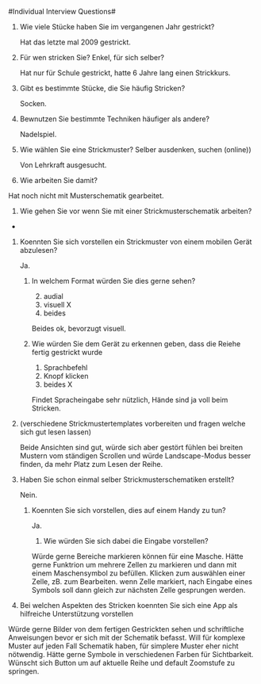 #Individual Interview Questions#

1. Wie viele Stücke haben Sie im vergangenen Jahr gestrickt?

    Hat das letzte mal 2009 gestrickt.

1. Für wen stricken Sie? Enkel, für sich selber?

    Hat nur für Schule gestrickt, hatte 6 Jahre lang einen Strickkurs.

1. Gibt es bestimmte Stücke, die Sie häufig Stricken?

    Socken.

1. Bewnutzen Sie bestimmte Techniken häufiger als andere?

    Nadelspiel.

1. Wie wählen Sie eine Strickmuster? Selber ausdenken, suchen (online))

    Von Lehrkraft ausgesucht.

1. Wie arbeiten Sie damit?

Hat noch nicht mit Musterschematik gearbeitet.

1. Wie gehen Sie vor wenn Sie mit einer Strickmusterschematik arbeiten?

-

1. Koennten Sie sich vorstellen ein Strickmuster von einem mobilen Gerät abzulesen?

    Ja.

    1. In welchem Format würden Sie dies gerne sehen? 
    
        2. audial
        3. visuell X
        1. beides

        Beides ok, bevorzugt visuell.
    
    1. Wie würden Sie dem Gerät zu erkennen geben, dass die Reiehe fertig gestrickt wurde

    	1. Sprachbefehl
    	1. Knopf klicken
        2. beides X

        Findet Spracheingabe sehr nützlich, Hände sind ja voll beim Stricken.

1. (verschiedene Strickmustertemplates vorbereiten und fragen welche sich gut lesen lassen)

    Beide Ansichten sind gut, würde sich aber gestört fühlen bei breiten Mustern vom ständigen Scrollen und würde Landscape-Modus besser finden, da mehr Platz zum Lesen der Reihe.

1. Haben Sie schon einmal selber Strickmusterschematiken erstellt?

    Nein.
    
    1. Koennten Sie sich vorstellen, dies auf einem Handy zu tun?

        Ja.
    
        1. Wie würden Sie sich dabei die Eingabe vorstellen?

        Würde gerne Bereiche markieren können für eine Masche. Hätte gerne Funktrion um mehrere Zellen zu markieren und dann mit einem Maschensymbol zu befüllen. Klicken zum auswählen einer Zelle, zB. zum Bearbeiten. wenn Zelle markiert, nach Eingabe eines Symbols soll dann gleich zur nächsten Zelle gesprungen werden.

1. Bei welchen Aspekten des Stricken koennten Sie sich eine App als hilfreiche Unterstützung vorstellen

Würde gerne Bilder von dem fertigen Gestrickten sehen und schriftliche Anweisungen bevor er sich mit der Schematik befasst.
Will für komplexe Muster auf jeden Fall Schematik haben, für simplere Muster eher nicht nötwendig. 
Hätte gerne Symbole in verschiedenen Farben für Sichtbarkeit.
Wünscht sich Button um auf aktuelle Reihe und default Zoomstufe zu springen.
